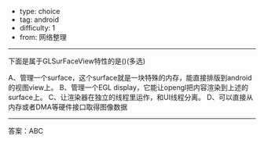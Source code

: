 - type: choice
- tag: android
- difficulty:  1
- from: 网络整理

--------

下面是属于GLSurFaceView特性的是()(多选)

A、管理一个surface，这个surface就是一块特殊的内存，能直接排版到android的视图view上。
B、管理一个EGL display，它能让opengl把内容渲染到上述的surface上。
C、让渲染器在独立的线程里运作，和UI线程分离。
D、可以直接从内存或者DMA等硬件接口取得图像数据

---------

答案：ABC


